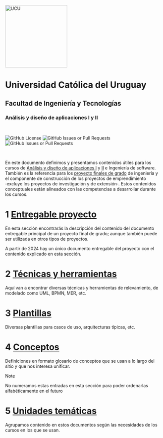 <img src="https://www.ucu.edu.uy/plantillas/images/logo_ucu.svg" alt="UCU" width="200"/>

# Universidad Católica del Uruguay

## Facultad de Ingeniería y Tecnologías

### Análisis y diseño de aplicaciones I y II

<br/>

![GitHub License](https://img.shields.io/github/license/ucudal/ANDIS_Conceptos)
![GitHub Issues or Pull Requests](https://img.shields.io/github/issues/ucudal/ANDIS_Conceptos)
![GitHub Issues or Pull Requests](https://img.shields.io/github/issues-pr/ucudal/ANDIS_Conceptos)

<br/>

En este documento definimos y presentamos contenidos útiles para los cursos de
[Análisis y diseño de aplicaciones
I](https://webasignatura.ucu.edu.uy/course/view.php?id=22930) y
[II](https://webasignatura.ucu.edu.uy/course/view.php?id=24039) e Ingeniería de
software. También es la referencia para los [proyecto finales de
grado](https://webasignatura.ucu.edu.uy/course/view.php?id=7559) de ingeniería y
el componente de construcción de los proyectos de emprendimiento ‑excluye los
proyectos de investigación y de extensión‑. Estos contenidos conceptuales están
alineados con las competencias a desarrollar durante los cursos.

# 1 [Entregable proyecto](./1_Entregable_proyecto/1_.Entregable_proyecto.md)

En esta sección encontrarás la descripción del contenido del documento
entregable principal de un proyecto final de grado; aunque también puede ser
utilizada en otros tipos de proyectos.

A partir de 2024 hay un único documento entregable del proyecto con el contenido
explicado en esta sección.

# 2 [Técnicas y herramientas](./2_Tecnicas_y_herramientas/2_.Tecnicas_y_herramientas.md)

Aquí van a encontrar diversas técnicas y herramientas de relevamiento, de
modelado como UML, BPMN, MER, etc.

# 3 [Plantillas](./3_Plantillas/3_.Plantillas.md)

Diversas plantillas para casos de uso, arquitecturas típicas, etc.

# 4 [Conceptos](./4_Conceptos/4_.Conceptos.md)

Definiciones en formato glosario de conceptos que se usan a lo largo del sitio y
que nos interesa unificar.

> [!NOTE]
> No numeramos estas entradas en esta sección para poder ordenarlas
> alfabéticamente en el futuro

# 5 [Unidades temáticas](./5_Unidades_tematicas/5_.Unidades_tematicas.md)

Agrupamos contenido en estos documentos según las necesidades de los cursos en
los que se usan.
